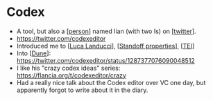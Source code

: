 # Codex
- A tool, but also a [[person]] named Iian (with two Is) on [[twitter]].
- https://twitter.com/codexeditor
- Introduced me to [[Luca Landucci]], [[Standoff properties]], [[TEI]]
- Into [[Dune]]: https://twitter.com/codexeditor/status/1287377076090048512
- I like his "crazy codex ideas" series: https://flancia.org/t/codexeditor/crazy
- Had a really nice talk about the Codex editor over VC one day, but apparently forgot to write about it in the diary.

[//begin]: # "Autogenerated link references for markdown compatibility"
[person]: person "Person"
[twitter]: twitter "Twitter"
[Luca Landucci]: luca-landucci "Luca Landucci"
[Standoff properties]: standoff-properties "Standoff Properties"
[TEI]: tei "Tei"
[Dune]: dune "dune"
[//end]: # "Autogenerated link references"